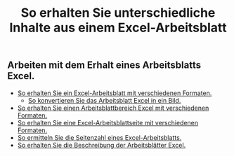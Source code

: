 ﻿---
title: So erhalten Sie unterschiedliche Inhalte aus einem Excel-Arbeitsblatt
second_title: Aspose.Cells Cloud Documen
linktitle: Ge
type: docs
url: /de/worksheets/get/
keywords: How to get different content from an Excel worksheet
description: Aspose.Cells Cloud REST API unterstützt das Abrufen verschiedener Inhalte aus einem Excel Arbeitsblatt. SDK unterstützt verschiedene Entwicklungssprachen. Dazu gehören Android, C#, Go, Java, NodeJS, Perl, PHP, Python, Ruby und Swift.
weight: 20
kwords: Excel, Office Cloud, REST API, Tabellenkalkulation, PDF, CSV, Json, Markdown, So erhalten Sie unterschiedliche Inhalte aus einem Excel-Arbeitsblatt
---
## Arbeiten mit dem Erhalt eines Arbeitsblatts Excel.

- [So erhalten Sie ein Excel-Arbeitsblatt mit verschiedenen Formaten.](/cells/de/worksheets/get-worksheet/) 
    - [So konvertieren Sie das Arbeitsblatt Excel in ein Bild.](/cells/de/worksheets/to-image/)
- [So erhalten Sie einen Arbeitsblattbereich Excel mit verschiedenen Formaten.](/cells/de/worksheets/area-to-different-formats/)
- [So erhalten Sie eine Excel-Arbeitsblattseite mit verschiedenen Formaten.](/cells/de/get-worksheet-for-page-index/) 
- [So ermitteln Sie die Seitenzahl eines Excel-Arbeitsblatts.](/cells/de/worksheets/page-count/) 
- [So erhalten Sie die Beschreibung der Arbeitsblätter Excel.](/cells/de/worksheets/get-all/) 


